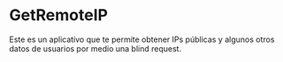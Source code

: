 # GetRemoteIP
Este es un aplicativo que te permite obtener IPs públicas y algunos otros datos de usuarios por medio una blind request. 
